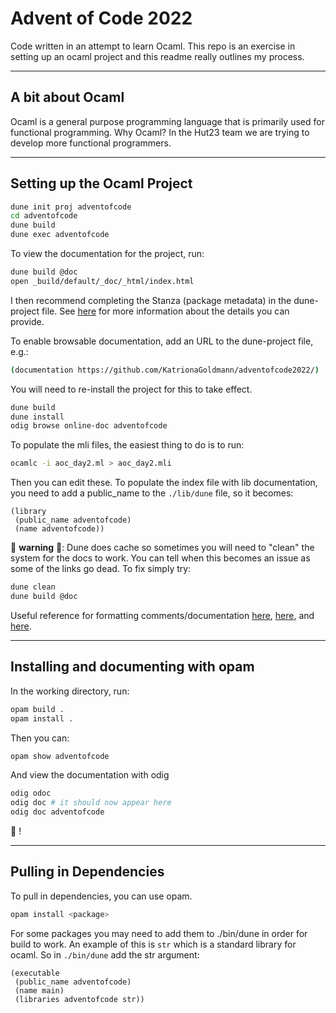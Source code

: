 # Advent of Code 2022

Code written in an attempt to learn Ocaml. 
This repo is an exercise in setting up an ocaml project and this readme really outlines my process.

---

## A bit about Ocaml

Ocaml is a general purpose programming language that is primarily used for functional programming.
Why Ocaml? In the Hut23 team we are trying to develop more functional programmers. 

---

## Setting up the Ocaml Project

```sh
dune init proj adventofcode
cd adventofcode
dune build
dune exec adventofcode
```

To view the documentation for the project, run:

```sh
dune build @doc
open _build/default/_doc/_html/index.html
```

I then recommend completing the Stanza (package metadata) in the dune-project file. 
See [here](https://dune.readthedocs.io/en/stable/dune-files.html#dune-project) for more information about the details you can provide.

To enable browsable documentation, add an URL to the dune-project file, e.g.:

```sh
(documentation https://github.com/KatrionaGoldmann/adventofcode2022/)
```

You will need to re-install the project for this to take effect.

```sh
dune build
dune install
odig browse online-doc adventofcode
```

To populate the mli files, the easiest thing to do is to run:

```sh
ocamlc -i aoc_day2.ml > aoc_day2.mli
```

Then you can edit these. To populate the index file with lib documentation, you need to add a public_name to the `./lib/dune` file, so it becomes:

```
(library
 (public_name adventofcode)
 (name adventofcode))
```

:rotating_light: **warning** :rotating_light:: Dune does cache so sometimes you will need to "clean" the system for the docs to work. You can tell when this becomes an issue as some of the links go dead. To fix simply try: 

```sh
dune clean     
dune build @doc
```

Useful reference for formatting comments/documentation [here](http://ocamlverse.net/content/documentation_guidelines.html), [here](https://v2.ocaml.org/manual/ocamldoc.html#s%3Aocamldoc-comments), and [here](https://v2.ocaml.org/releases/4.10/htmlman/doccomments.html). 

---

## Installing and documenting with opam

In the working directory, run:

```sh
opam build .
opam install .
```

Then you can: 

```sh
opam show adventofcode
```

And view the documentation with odig

```sh
odig odoc
odig doc # it should now appear here
odig doc adventofcode
```
:partying_face: !

---

## Pulling in Dependencies

To pull in dependencies, you can use opam.
    
```sh
opam install <package>
```

For some packages you may need to add them to ./bin/dune in order for build to work. An example of this is `str` which is a standard library for ocaml. So in `./bin/dune` add the str argument:

```
(executable
 (public_name adventofcode)
 (name main)
 (libraries adventofcode str))
```



